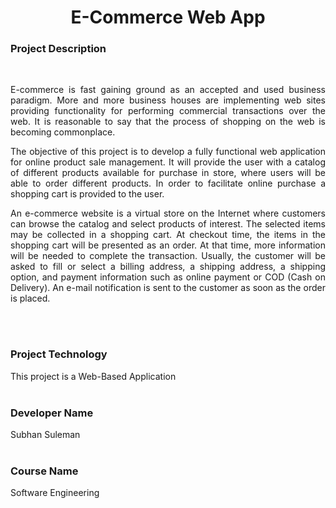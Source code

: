 <h1 align="center">
  E-Commerce Web App
</h1>

### Project Description
<br>
<p align="justify">
E-commerce is fast gaining ground as an accepted and used business paradigm. More and more business houses are implementing web sites providing functionality for performing commercial transactions over the web. It is reasonable to say that the process of shopping on the web is becoming commonplace.
</p>

<p align="justify">
The objective of this project is to develop a fully functional web application for online product sale management. It will provide the user with a catalog of different products available for purchase in store, where users will be able to order different products. In order to facilitate online purchase a shopping cart is provided to the user. 
</p>

<p align="justify">
An e-commerce website is a virtual store on the Internet where customers can browse the catalog and select products of interest. The selected items may be collected in a shopping cart. At checkout time, the items in the shopping cart will be presented as an order. At that time, more information will be needed to complete the transaction. Usually, the customer will be asked to fill or select a billing address, a shipping address, a shipping option, and payment information such as online payment or COD (Cash on Delivery). An e-mail notification is sent to the customer as soon as the order is placed.
</p>

<br>
<br>
<!-- ................................................................................................................................. -->

### Project Technology
This project is a Web-Based Application
<br>
<br>

### Developer Name
Subhan Suleman
<br>
<br>

### Course Name
Software Engineering
<br>
<br>
